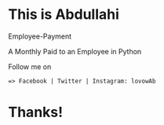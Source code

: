 # This is Abdullahi
  Employee-Payment
  
  A Monthly Paid to an Employee in Python
  
  Follow me on
  
    => Facebook | Twitter | Instagram: lovowAb
    
    
 #  Thanks!
